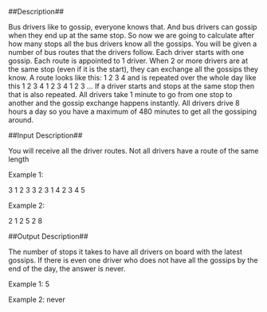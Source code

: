 ##Description##

Bus drivers like to gossip, everyone knows that. And bus drivers can gossip when they end up at the same stop. So now we are going to calculate after how many stops all the bus drivers know all the gossips. You will be given a number of bus routes that the drivers follow. Each driver starts with one gossip. Each route is appointed to 1 driver. When 2 or more drivers are at the same stop (even if it is the start), they can exchange all the gossips they know. A route looks like this: 1 2 3 4 and is repeated over the whole day like this 1 2 3 4 1 2 3 4 1 2 3 … If a driver starts and stops at the same stop then that is also repeated. All drivers take 1 minute to go from one stop to another and the gossip exchange happens instantly. All drivers drive 8 hours a day so you have a maximum of 480 minutes to get all the gossiping around.

##Input Description##

You will receive all the driver routes. Not all drivers have a route of the same length

Example 1:

3 1 2 3
3 2 3 1
4 2 3 4 5

Example 2:

2 1 2
5 2 8

##Output Description##

The number of stops it takes to have all drivers on board with the latest gossips. If there is even one driver who does not have all the gossips by the end of the day, the answer is never.

Example 1: 5

Example 2: never